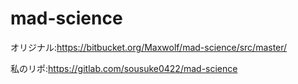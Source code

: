 # mad-science
オリジナル:https://bitbucket.org/Maxwolf/mad-science/src/master/

私のリポ:https://gitlab.com/sousuke0422/mad-science
